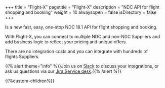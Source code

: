 +++
title = "Flight-X"
pagetitle = "Flight-X"
description = "NDC API for flight shopping and booking"
weight = 10
alwaysopen = false
isDirectory = false
+++

Is a new fast, easy, one-stop NDC 19.1 API for flight shopping and booking. 

With Flight-X, you can connect to multiple NDC and non-NDC Suppliers and add business logic to reflect your pricing and unique offers.

There are no integration costs and you can integrate with hundreds of flights Suppliers.


{{% alert theme="info" %}}Join us on [Slack](https://slack.travelgatex.com/) to discuss your integrations, or ask us questions via our [Jira Service desk](https://xmltravelgate.atlassian.net/servicedesk/customer/portal/7).{{% /alert %}}


{{%custom-children%}}


